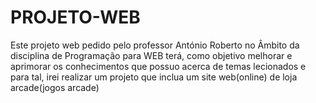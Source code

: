 # PROJETO-WEB
Este projeto web pedido pelo professor António Roberto no Âmbito da disciplina de Programação para WEB terá, como objetivo melhorar e aprimorar os conhecimentos que possuo acerca de temas lecionados e para tal, irei realizar um projeto que inclua um site web(online) de loja arcade(jogos arcade)

